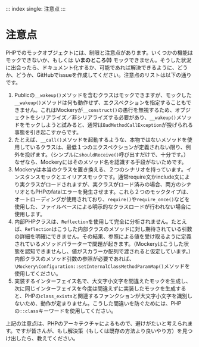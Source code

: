 ::: index
single: 注意点
:::

# 注意点

PHPでのモックオブジェクトには、制限と注意点があります。いくつかの機能はモックできないか、もしくは
**いまのところ(!)**
モックできません。そうした状況に出会ったら、ドキュメント化するか、可能であれば解決できるように、どうか、どうか、GitHubでissueを作成してください。注意点のリストは以下の通りです。

1.  Publicの`__wakeup()`メソッドを含むクラスはモックできますが、モックした`__wakeup()`メソッドは何も動作せず、エクスペクションを指定することもできません。これはMockeryが`__construct()`の愚行を無視するため、オブジェクトをシリアライズ／非シリアライズする必要があり、`__wakeup()`メソッドをモックしようと試みると、通常は`BadMethodCallException`が投げられる事態を引き起こすからです。
2.  たとえば、`__call()`メソッドを起動するような、本物ではないメソッドを使用しているクラスは、最低１つのエクスペクションが定義されない限り、例外を投げます。（シンプルに`shouldReceive()`呼び出すだけで、十分です。）なぜなら、Mockeryにはそのメソッド名を認識する手段がないためです。
3.  Mockeryは本当のクラスを置き換える、２つのシナリオを持っています。インスタンスモックとエイリアスモックです。通常require文かinclude文により実クラスがロードされますが、実クラスがロード済みの場合、両方のシナリオともPHPのfatalエラーを発生させます。これら２つのモックタイプは、オートローディングが使用されており、`require()`や`require_once()`などを使用した、ファイルベースによる明示的なクラスロードが行われない場合に使用します。
4.  内部PHPクラスは、`Reflection`を使用して完全に分析されません。たとえば、`Reflection`はこうした内部クラスのメソッドに対し期待されている引数の詳細を明確にできません。その結果、参照による値を受け取るように定義されているメソッドパラーターで問題が起きます。（Mockeryはこうした状態を認知できませんし、値がスカラーか配列で渡されると仮定しています。）内部クラスのメソッド引数の参照が必要であれば、`\Mockery\Configuration::setInternalClassMethodParamMap()`メソッドを使用してください。
5.  実装するインターフェイス名で、大文字小文字を間違えたモックを生成し、次に同じインターフェイスを今度は間違えずに実装したモックを生成すると、PHPの`class_exists`と関連するファンクションが大文字小文字を識別しないため、動作が定まりません。こうした間違いを防ぐためには、PHPの`::class`キーワードを使用してください。

上記の注意点は、PHPのアーキテクチャによるもので、避けがたいと考えられます。ですが皆さんが、もし解決策（もしくは既存の方法より良いやり方）を見つけ出したら、教えてください。
